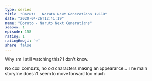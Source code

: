 ```yaml
--- 
type: series 
title: "Boruto - Naruto Next Generations 1x158" 
date: "2020-07-26T12:41:19" 
name: "Boruto - Naruto Next Generations" 
season: 1 
episode: 158 
rating: 1 
ratingEmoji: "⭐️" 
share: false 
---
```


Why am I still watching this?  I don't know.

No cool combats, no old characters making an appearance... The main storyline doesn't seem to move forward too much
